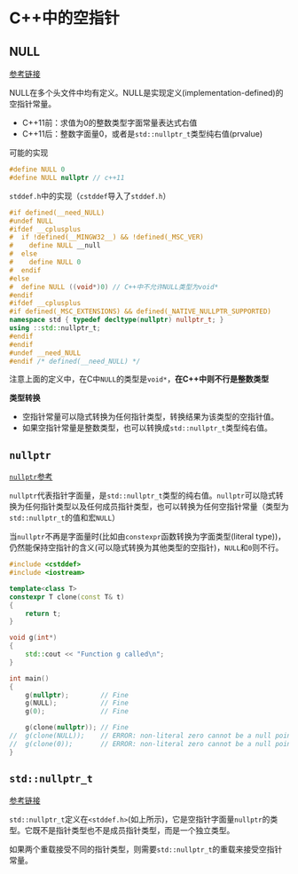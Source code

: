 # C++中的空指针

## NULL

[参考链接](https://en.cppreference.com/w/cpp/types/NULL)

NULL在多个头文件中均有定义。NULL是实现定义(implementation-defined)的空指针常量。

- C++11前：求值为0的整数类型字面常量表达式右值
- C++11后：整数字面量0，或者是`std::nullptr_t`类型纯右值(prvalue)

可能的实现

```cpp
#define NULL 0
#define NULL nullptr // c++11
```

`stddef.h`中的实现（`cstddef`导入了`stddef.h`）

```cpp
#if defined(__need_NULL)
#undef NULL
#ifdef __cplusplus
#  if !defined(__MINGW32__) && !defined(_MSC_VER)
#    define NULL __null
#  else
#    define NULL 0
#  endif
#else
#  define NULL ((void*)0) // C++中不允许NULL类型为void*
#endif
#ifdef __cplusplus
#if defined(_MSC_EXTENSIONS) && defined(_NATIVE_NULLPTR_SUPPORTED)
namespace std { typedef decltype(nullptr) nullptr_t; }
using ::std::nullptr_t;
#endif
#endif
#undef __need_NULL
#endif /* defined(__need_NULL) */
```

注意上面的定义中，在C中`NULL`的类型是`void*`，**在C++中则不行是整数类型**

**类型转换**

- 空指针常量可以隐式转换为任何指针类型，转换结果为该类型的空指针值。
- 如果空指针常量是整数类型，也可以转换成`std::nullptr_t`类型纯右值。

## `nullptr`

[`nullptr`参考](https://zh.cppreference.com/w/cpp/language/nullptr)

`nullptr`代表指针字面量，是`std::nullptr_t`类型的纯右值。`nullptr`可以隐式转换为任何指针类型以及任何成员指针类型，也可以转换为任何空指针常量（类型为`std::nullptr_t`的值和宏`NULL`）

当`nullptr`不再是字面量时(比如由`constexpr`函数转换为字面类型(literal type))，仍然能保持空指针的含义(可以隐式转换为其他类型的空指针)，`NULL`和`0`则不行。

```cpp
#include <cstddef>
#include <iostream>

template<class T>
constexpr T clone(const T& t)
{
    return t;
}

void g(int*)
{
    std::cout << "Function g called\n";
}

int main()
{
    g(nullptr);        // Fine
    g(NULL);           // Fine
    g(0);              // Fine

    g(clone(nullptr)); // Fine
//  g(clone(NULL));    // ERROR: non-literal zero cannot be a null pointer constant
//  g(clone(0));       // ERROR: non-literal zero cannot be a null pointer constant
}
```

## `std::nullptr_t`

[参考链接](https://zh.cppreference.com/w/cpp/types/nullptr_t)

`std::nullptr_t`定义在`<stddef.h>`(如上所示)，它是空指针字面量`nullptr`的类型。它既不是指针类型也不是成员指针类型，而是一个独立类型。

如果两个重载接受不同的指针类型，则需要`std::nullptr_t`的重载来接受空指针常量。
